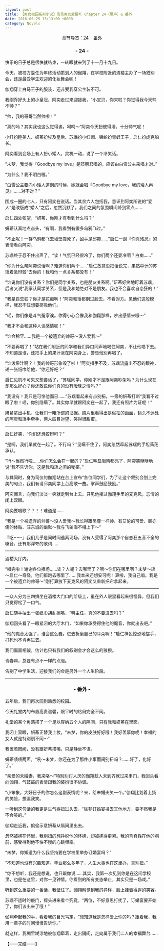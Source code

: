```yaml
---
layout: post
title: 【男女校园系列小说】乖乖男友爱耍坏 Chapter 24（尾声）& 番外
date: 2016-06-25 13:13:00 +0800
category: Novels
---
```

<p align="center">章节导览：<a href="#chapter24">24</a>&nbsp;&nbsp;&nbsp; <a href="#chapter25">番外</a></p>
<h3 align="center" id="chapter24">- 24 -</h3>

快乐的日子总是很快就结束，一转眼就来到了十一月十九日。

今天，被校方委任为年终活动策划人的伽翔，在学校附近的酒楼主办了一场叙别会，还是最受学生欢迎的化妆舞会呢！

伽翔穿上白马王子的服装，还非要我穿公主装不可。

我刚乔好头上的小皇冠，阿奕走过来迎接我，“小宝贝，你来啦？你觉得我今天帅不帅？”

“帅，我的哥哥当然帅啦！”

“真的吗？其实我也这么觉得诶，呵呵～”阿奕今天扮彼得潘，十分帅气呢！

小纤扮睡美人、妍莃扮埃及皇后、苏瑶扮小红帽、锦纶扮青蛙王子，启仁扮虎克船长。

阿奕看到会场上有人扮小矮人，灵机一动，说了一个冷笑话。

“未梦，我觉得『Goodbye my love』是邓丽君唱的，应该由白雪公主来唱才对。”

“为什么？我不明白喔。”

“白雪公主要向小矮人道别的时候，她就会唱『Goodbye my love，我的矮人再见』……对不对？”

围成一圈的七人，只有阿奕在说话。当其余六人包括我，意识到阿奕所说的“爱人”是改版成“矮人”之后，忽然沉默了。我们之间的氛围瞬间降到零点……

启仁四处张望，“妍莃，你刚才有看到什么吗？”

妍莃认真地点点头，“有啊，我看到有很多乌鸦飞过。”

“不止呢！一群乌鸦都飞去墙壁撞死了，凶手是邱奕……”启仁一副『你真残忍』的表情看向阿奕。

苏瑶终于忍不住出声了，“诶！气氛已经很冷了，你们两个还耍冷啊？白痴……”

“你为什么帮阿奕说话啊？难道你们两个……”启仁故意没把话说完，果然中计的苏瑶着急辩驳“去你的！我和他一点关系都没有！”

“谁说你们没有关系？你们是同学关系，也是朋友关系啊。”妍莃好笑地盯着苏瑶，后者又说“我承认同学关系，但是我和她绝对不是朋友。我也不会喜欢自恋狂的！”

“我是自恋狂？你才是花痴咧！”阿奕和瑶都别过脸去，不看对方。见他们这般模样，我忍不住想要揶揄他们。

“瑶，你们像是斗气冤家诶。你得小心会像我和伽翔那样，吵出感情来哦～”

“我才不会和这种人谈感情呢！”

“谁会稀罕……我是一个被遗弃的帅哥～没人爱我～”

“不要再唱了！”站在我们附近的同学和我们异口同声地喝住阿奕，不让他唱下去。不知道是谁，还把手上的果汁泼在阿奕身上，警告他别再唱了。

“谁泼果汁啊？！我的帅哥形象毁了啦！”阿奕措手不及，苏瑶流露出不忍的眼神，递一张纸巾给他，“你还好吧？”

启仁见机不可失又想套话了，“苏瑶同学，你刚才不是跟阿奕吵架吗？为什么现在却那么好心？你还敢说你们真的没有暧昧之情吗？”

“我没有！我只是可怜他而已……”苏瑶看起来有点别扭，一旁的妍莃打断“我看不过眼了啦！瑶，你别隐瞒了。其实你早就跟阿奕在一起了，我还有照片为证呢！”

妍莃拿出手机，让我们一睹所谓的证据。照片里看得出是偷拍的画面，镜头不远处的阿奕和瑶手牵手，两人四目对望，笑得很甜蜜。

----

启仁奸笑，“你们还想狡辩吗？”

“是啊，我们早就在一起了。不行吗？”见瞒不住了，阿奕忽然牵起苏瑶的手坦荡荡承认。

“行～当然行啦……你们怎么会在一起的？”启仁明显眼睛都亮了，阿奕笑瞇瞇地说“我不告诉你，这是我和瑶之间的秘密。”

与其同时，身为司仪的伽翔站在台上宣布“各位同学们，为了让这个叙别会划上完美的句点，我们有请邱奕同学上台高歌一曲。掌声鼓励鼓励。”

阿奕闻言，向我们淡淡一笑就走到台上去。只见他接过伽翔手里的麦克风，忘情的闭上双眼。

阿奕要唱歌？？！！难道是……

“我是一个被遗弃的帅哥～没人爱我～我长得跟吴尊一样帅、有艾伦的可爱、辰亦儒的体贴、汪东城的幽默～我与飞轮海不相上下～”

『呕～～』我们几乎是同时间逃离现场，没有人受得了阿奕那个自恋狂五音不全的嗓音，还有那浮夸的歌词……

----

酒楼大厅内。

“唱完啦！谢谢各位捧场……诶？人呢？去哪里了？喂～你们在哪里啊？未梦～瑶～启仁～奇怪，他们都跑去哪里了……我本来还想安可呢！算啦，我自己唱。我是一个被遗弃的帅哥～”刚打算放下麦克风的阿奕又重新把它拿起来。

----

一众人分为三四排坐在酒楼大门口的阶级上，虽在外人眼里看起来很怪异，但我们只觉得松了一口气。

启仁随手抽出一张纸巾胡乱擦嘴，“韩主任，真的不要进去吗？”

伽翔回头看了一眼紧闭的大厅木门，“如果你承受得住他的魔音，你就出去吧。”

“他的魔音太强了，谁会这么蠢，进去折磨自己的耳朵啊！”启仁神色惊恐地摆手，打死也不肯再进去。

我们面面相觎，估计也只有我们的叙别会才会这么的狼狈。

青春嘛，总要有点不一样的点缀。

告别了中学生活，迎接我们的会是另外一个人生阶段。

----

<h3 align="center" id="chapter25">- 番外 -</h3>

五年后，我们再次回到熟悉的校园。

今天礼堂内的布置高贵温馨，跟平时的格局完全不同。

礼堂的某个角落搭了一个足以容纳五个人的隔间，只有我和妍莃在里面。

我闭上双眼，妍莃正替我上妆，“未梦，你的皮肤好好哦！我好羡慕你呢！幸福的女人就是特别别不同～”

我置若罔闻，没有跟妍莃搭嘴，只是静坐不语。

妍莃啧啧两声，“吼～未梦，你还在为了那件小事而闹别扭吗？……好了，化好了。”

“亲爱的未婚妻，我来咯～”特别别讨人厌的伽翔趁人未到齐就过来串门，我回头看向伽翔，气鼓鼓的表情跟我的装扮很不协调。

“小笨象，大好日子的你怎么这副表情呢？来，给未婚夫笑一个。”伽翔比划着上扬的笑脸，想逗我笑。

一听到这句话的我更是生气得扭过头去，“除非订婚宴换去其他地方，要不然我是不会笑的。”

伽翔走近我，偷偷示意妍莃从隔间里出去。

忽然被抱在怀里，我别扭的想挣脱他的怀抱，却被抱得更紧。我的背脊靠在他的胸前，感受得到他不快不慢的心跳频率。

“未梦，你知道为什么我坚持要在学校里举办订婚宴吗？”

“不知道也没有兴趣知道。毕业那么多年了，人生大事也在这里办，真别扭。”

“你不想听，我还是想说，也只跟你说……其实，我第一次见到你是在这间学校里，也是在这里，对你一见钟情。你看到的所有变态举止，其实只是一场戏。”

听到这么重要的一番话，我怔住了。伽翔察觉到我的异样，脸上挂着得逞的笑容。

苏瑶不适时的敲门，探头进来看个究竟，“两位，不好意思打扰了，订婚宴要开始了，你们该出来了哦！”

伽翔牵起我的手，看着我的目光笃定，“想知道我是怎样爱上你的吗？跟着我，我用一辈子的时间慢慢告诉你。”

就这样，我糊里糊涂地被伽翔牵着，走出隔间，走向属于我们二人的幸福舞台……

【——完结——】